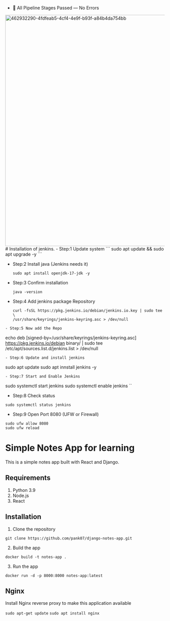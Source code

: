 - 🧩 All Pipeline Stages Passed — No Errors
<img width="1356" height="731" alt="462932290-4fdfeab5-4cf4-4e9f-b93f-a84b4da754bb" src="https://github.com/user-attachments/assets/e61a7199-acc5-4253-944e-a6eaf0813db6" />
# Installation of jenkins.
- Step:1 Update system
  ```
  sudo apt update && sudo apt upgrade -y
  ```
  
- Step:2 Install java (Jenkins needs it)
  ```
  sudo apt install openjdk-17-jdk -y
  ```
  
- Step:3 Confirm installation
  ```
  java -version
  ```
  
- Step:4 Add jenkins package Repository
  ```
  curl -fsSL https://pkg.jenkins.io/debian/jenkins.io.key | sudo tee \
  /usr/share/keyrings/jenkins-keyring.asc > /dev/null
```  
- Step:5 Now add the Repo
```
echo deb [signed-by=/usr/share/keyrings/jenkins-keyring.asc] \
  https://pkg.jenkins.io/debian binary/ | sudo tee \
  /etc/apt/sources.list.d/jenkins.list > /dev/null
```
- Step:6 Update and install jenkins
```
sudo apt update
sudo apt innstall jenkins -y
```
- Step:7 Start and Enable Jenkins
```
sudo systemctl start jenkins
sudo systemctl enable jenkins
``
- Step:8 Check status
```
sudo systemctl status jenkins
```
- Step:9 Open Port 8080 (UFW or Firewall)
```
sudo ufw allow 8080
sudo ufw reload
```

# Simple Notes App for learning
This is a simple notes app built with React and Django.

## Requirements
1. Python 3.9
2. Node.js
3. React

## Installation
1. Clone the repository
```
git clone https://github.com/pank07/django-notes-app.git
```

2. Build the app
```
docker build -t notes-app .
```

3. Run the app
```
docker run -d -p 8000:8000 notes-app:latest
```

## Nginx

Install Nginx reverse proxy to make this application available

`sudo apt-get update`
`sudo apt install nginx`
